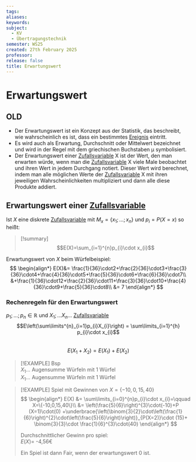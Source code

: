 ```yaml
---
tags: 
aliases: 
keywords: 
subject:
  - KV
  - Übertragungstechnik
semester: WS25
created: 27th February 2025
professor:
release: false
title: Erwartungswert
---
```


# Erwartungswert


## OLD

- Der Erwartungswert ist ein Konzept aus der Statistik, das beschreibt, wie wahrscheinlich es ist, dass ein bestimmtes [Ereignis](Ereignis.md) eintritt.
- Es wird auch als Erwartung, Durchschnitt oder Mittelwert bezeichnet und wird in der Regel mit dem griechischen Buchstaben μ symbolisiert.
- Der Erwartungswert einer [Zufallsvariable](Zufallsvariable.md) X ist der Wert, den man erwarten würde, wenn man die [Zufallsvariable](Zufallsvariable.md) X viele Male beobachtet und ihren Wert in jedem Durchgang notiert. Dieser Wert wird berechnet, indem man alle möglichen Werte der [Zufallsvariable](Zufallsvariable.md) X mit ihren jeweiligen Wahrscheinlichkeiten multipliziert und dann alle diese Produkte addiert.

## Erwartungswert einer [Zufallsvariable](Zufallsvariable.md)

Ist $X$ eine diskrete [Zufallsvariable](Zufallsvariable.md) mit $M_{x}=\{x_{1};\dots;x_{n}\}$ und $p_{i}=P(X=x)$ so heißt:

>[!summary] $$E(X)=\sum_{i=1}^{n}p_{i}\cdot x_{i}$$


Erwartungswert von $X$ beim Würfelbeispiel:
$$
\begin{align*}
E(X)&= \frac{1}{36}\cdot2+\frac{2}{36}\cdot3+\frac{3}{36}\cdot4+\frac{4}{36}\cdot5+\frac{5}{36}\cdot6+\frac{6}{36}\cdot7\\
&+\frac{1}{36}\cdot12+\frac{2}{36}\cdot11+\frac{3}{36}\cdot10+\frac{4}{36}\cdot9+\frac{5}{36}\cdot8\\
&= 7
\end{align*}
$$

### Rechenregeln für den Erwartungswert

$p_{1};\dots ;p_{n}\in \mathbb{R}$ und $X_{1}; \dots X_{n}\dots$ [Zufallsvariable](Zufallsvariable.md)  
$$E\left(\sum\limits^{n}_{i=1}p_{i}X_{i}\right) = \sum\limits_{i=1}^{h} p_{i}\cdot x_{i}$$  
$$E(X_{1}+X_{2})=E(X_{1})+E(X_{2})$$
> [!EXAMPLE] Bsp  
> $X_{1}\dots$ Augensumme Würfeln mit 1 Würfel  
> $X_{1}\dots$ Augensumme Würfeln mit 1 Würfel


> [!EXAMPLE] Spiel mit Gewinnen von $X=\{-10,0,15,40\}$
> $$
> \begin{align*}
> E(X) &= \sum\limits_{i=0}^{n}p_{i}\cdot x_{i}=\qquad X=\{-10,0,15,40\}\\
> &= \left(\frac{5}{6}\right)^{3}\cdot(-10)+P (X=1)\cdot(0) +\underbrace{\left(\binom{3}{2}\cdot\left(\frac{1}{6}\right)^{2}\cdot\left(\frac{5}{6}\right)\right)}_{P(X=2)}\cdot (15)+ \binom{3}{3}\cdot \frac{1}{6}^{3}\cdot(40)
> \end{align*}
> $$
> 
> Durchschnittlicher Gewinn pro spiel:  
> $E(X)=$ -4,56€
> 
> Ein Spiel ist dann Fair, wenn der erwartungswert $0$ ist.

